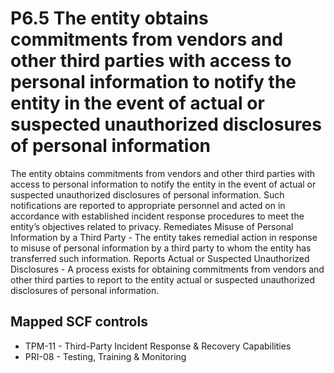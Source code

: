 # P6.5 The entity obtains commitments from vendors and other third parties with access to personal information to notify the entity in the event of actual or suspected unauthorized disclosures of personal information
The entity obtains commitments from vendors and other third parties with access to personal information to notify the entity in the event of actual or suspected unauthorized disclosures of personal information. Such notifications are reported to appropriate personnel and acted on in accordance with established incident response procedures to meet the entity’s objectives related to privacy. Remediates Misuse of Personal Information by a Third Party - The entity takes remedial action in response to misuse of personal information by a third party to whom the entity has transferred such information. Reports Actual or Suspected Unauthorized Disclosures - A process exists for obtaining commitments from vendors and other third parties to report to the entity actual or suspected unauthorized disclosures of personal information.
## Mapped SCF controls
- TPM-11 - Third-Party Incident Response & Recovery Capabilities
- PRI-08 - Testing, Training & Monitoring